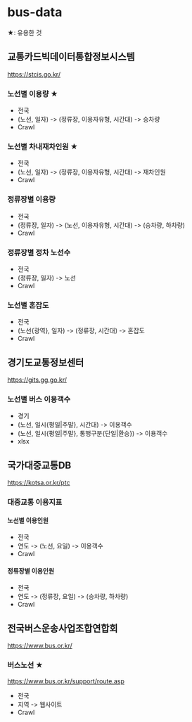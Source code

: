 # bus-data

★: 유용한 것

## 교통카드빅데이터통합정보시스템

https://stcis.go.kr/

### 노선별 이용량 ★

- 전국
- (노선, 일자) -> (정류장, 이용자유형, 시간대) -> 승차량
- Crawl

### 노선별 차내재차인원 ★

- 전국
- (노선, 일자) -> (정류장, 이용자유형, 시간대) -> 재차인원
- Crawl

### 정류장별 이용량

- 전국
- (정류장, 일자) -> (노선, 이용자유형, 시간대) -> (승차량, 하차량)
- Crawl

### 정류장별 정차 노선수

- 전국
- (정류장, 일자) -> 노선
- Crawl

### 노선별 혼잡도

- 전국
- (노선{광역}, 일자) -> (정류장, 시간대) -> 혼잡도
- Crawl

## 경기도교통정보센터

https://gits.gg.go.kr/

### 노선별 버스 이용객수

- 경기
- (노선, 일시{평일|주말}, 시간대) -> 이용객수
- (노선, 일시{평일|주말}, 통행구분{단일|환승}) -> 이용객수
- xlsx

## 국가대중교통DB

https://kotsa.or.kr/ptc

### 대중교통 이용지표

#### 노선별 이용인원

- 전국
- 연도 -> (노선, 요일) -> 이용객수
- Crawl

#### 정류장별 이용인원

- 전국
- 연도 -> (정류장, 요일) -> (승차량, 하차량)
- Crawl

## 전국버스운송사업조합연합회

https://www.bus.or.kr/

### 버스노선 ★

https://www.bus.or.kr/support/route.asp

- 전국
- 지역 -> 웹사이트
- Crawl
